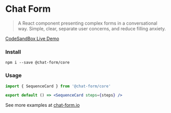 # Chat Form

> A React component presenting complex forms in a conversational way. Simple, clear, separate user concerns, and reduce filling anxiety.


[CodeSandBox Live Demo](https://codesandbox.io/s/sequencecard-demo-r3cxcm)

### Install

```
npm i --save @chat-form/core
```

### Usage

```jsx
import { SequenceCard } from '@chat-form/core'

export default () => <SequenceCard steps={steps} />
```

See more examples at [chat-form.io](https://chat-form.io/SequenceCard)
